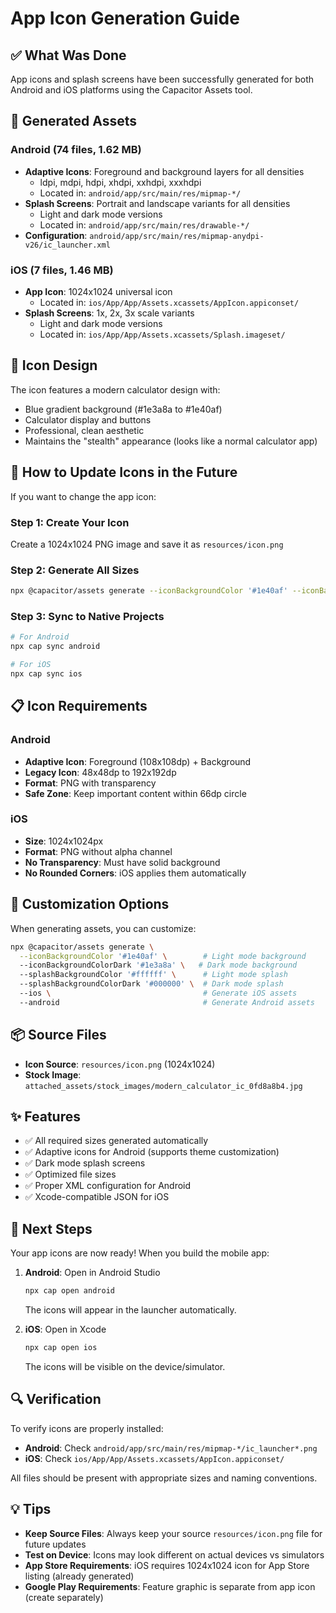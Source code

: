# App Icon Generation Guide

## ✅ What Was Done

App icons and splash screens have been successfully generated for both Android and iOS platforms using the Capacitor Assets tool.

## 📱 Generated Assets

### Android (74 files, 1.62 MB)
- **Adaptive Icons**: Foreground and background layers for all densities
  - ldpi, mdpi, hdpi, xhdpi, xxhdpi, xxxhdpi
  - Located in: `android/app/src/main/res/mipmap-*/`
- **Splash Screens**: Portrait and landscape variants for all densities
  - Light and dark mode versions
  - Located in: `android/app/src/main/res/drawable-*/`
- **Configuration**: `android/app/src/main/res/mipmap-anydpi-v26/ic_launcher.xml`

### iOS (7 files, 1.46 MB)
- **App Icon**: 1024x1024 universal icon
  - Located in: `ios/App/App/Assets.xcassets/AppIcon.appiconset/`
- **Splash Screens**: 1x, 2x, 3x scale variants
  - Light and dark mode versions
  - Located in: `ios/App/App/Assets.xcassets/Splash.imageset/`

## 🎨 Icon Design

The icon features a modern calculator design with:
- Blue gradient background (#1e3a8a to #1e40af)
- Calculator display and buttons
- Professional, clean aesthetic
- Maintains the "stealth" appearance (looks like a normal calculator app)

## 🔄 How to Update Icons in the Future

If you want to change the app icon:

### Step 1: Create Your Icon
Create a 1024x1024 PNG image and save it as `resources/icon.png`

### Step 2: Generate All Sizes
```bash
npx @capacitor/assets generate --iconBackgroundColor '#1e40af' --iconBackgroundColorDark '#1e3a8a' --ios --android
```

### Step 3: Sync to Native Projects
```bash
# For Android
npx cap sync android

# For iOS
npx cap sync ios
```

## 📋 Icon Requirements

### Android
- **Adaptive Icon**: Foreground (108x108dp) + Background
- **Legacy Icon**: 48x48dp to 192x192dp
- **Format**: PNG with transparency
- **Safe Zone**: Keep important content within 66dp circle

### iOS
- **Size**: 1024x1024px
- **Format**: PNG without alpha channel
- **No Transparency**: Must have solid background
- **No Rounded Corners**: iOS applies them automatically

## 🎨 Customization Options

When generating assets, you can customize:

```bash
npx @capacitor/assets generate \
  --iconBackgroundColor '#1e40af' \        # Light mode background
  --iconBackgroundColorDark '#1e3a8a' \   # Dark mode background
  --splashBackgroundColor '#ffffff' \      # Light mode splash
  --splashBackgroundColorDark '#000000' \  # Dark mode splash
  --ios \                                  # Generate iOS assets
  --android                                # Generate Android assets
```

## 📦 Source Files

- **Icon Source**: `resources/icon.png` (1024x1024)
- **Stock Image**: `attached_assets/stock_images/modern_calculator_ic_0fd8a8b4.jpg`

## ✨ Features

- ✅ All required sizes generated automatically
- ✅ Adaptive icons for Android (supports theme customization)
- ✅ Dark mode splash screens
- ✅ Optimized file sizes
- ✅ Proper XML configuration for Android
- ✅ Xcode-compatible JSON for iOS

## 🚀 Next Steps

Your app icons are now ready! When you build the mobile app:

1. **Android**: Open in Android Studio
   ```bash
   npx cap open android
   ```
   The icons will appear in the launcher automatically.

2. **iOS**: Open in Xcode
   ```bash
   npx cap open ios
   ```
   The icons will be visible on the device/simulator.

## 🔍 Verification

To verify icons are properly installed:

- **Android**: Check `android/app/src/main/res/mipmap-*/ic_launcher*.png`
- **iOS**: Check `ios/App/App/Assets.xcassets/AppIcon.appiconset/`

All files should be present with appropriate sizes and naming conventions.

## 💡 Tips

- **Keep Source Files**: Always keep your source `resources/icon.png` file for future updates
- **Test on Device**: Icons may look different on actual devices vs simulators
- **App Store Requirements**: iOS requires 1024x1024 icon for App Store listing (already generated)
- **Google Play Requirements**: Feature graphic is separate from app icon (create separately)
